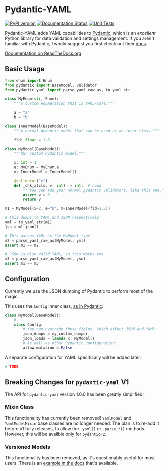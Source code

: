 # Pydantic-YAML

[![PyPI version](https://badge.fury.io/py/pydantic-yaml.svg)](https://badge.fury.io/py/pydantic-yaml) [![Documentation Status](https://readthedocs.org/projects/pydantic-yaml/badge/?version=latest)](https://pydantic-yaml.readthedocs.io/en/latest/?badge=latest)
 [![Unit Tests](https://github.com/NowanIlfideme/pydantic-yaml/actions/workflows/python-testing.yml/badge.svg)](https://github.com/NowanIlfideme/pydantic-yaml/actions/workflows/python-testing.yml)

Pydantic-YAML adds YAML capabilities to [Pydantic](https://pydantic-docs.helpmanual.io/),
which is an _excellent_ Python library for data validation and settings management.
If you aren't familiar with Pydantic, I would suggest you first check out their
[docs](https://pydantic-docs.helpmanual.io/).

[Documentation on ReadTheDocs.org](https://pydantic-yaml.readthedocs.io/en/latest/)

## Basic Usage

```python
from enum import Enum
from pydantic import BaseModel, validator
from pydantic_yaml import parse_yaml_raw_as, to_yaml_str

class MyEnum(str, Enum):
    """A custom enumeration that is YAML-safe."""

    a = "a"
    b = "b"

class InnerModel(BaseModel):
    """A normal pydantic model that can be used as an inner class."""

    fld: float = 1.0

class MyModel(BaseModel):
    """Our custom Pydantic model."""

    x: int = 1
    e: MyEnum = MyEnum.a
    m: InnerModel = InnerModel()

    @validator("x")
    def _chk_x(cls, v: int) -> int:  # noqa
        """You can add your normal pydantic validators, like this one."""
        assert v > 0
        return v

m1 = MyModel(x=2, e="b", m=InnerModel(fld=1.5))

# This dumps to YAML and JSON respectively
yml = to_yaml_str(m1)
jsn = m1.json()

# This parses YAML as the MyModel type
m2 = parse_yaml_raw_as(MyModel, yml)
assert m1 == m2

# JSON is also valid YAML, so this works too
m3 = parse_yaml_raw_as(MyModel, jsn)
assert m1 == m3

```

## Configuration

Currently we use the JSON dumping of Pydantic to perform most of the magic.

This uses the `Config` inner class,
[as in Pydantic](https://pydantic-docs.helpmanual.io/usage/model_config/):

```python
class MyModel(BaseModel):
    # ...
    class Config:
        # You can override these fields, which affect JSON and YAML:
        json_dumps = my_custom_dumper
        json_loads = lambda x: MyModel()
        # As well as other Pydantic configuration:
        allow_mutation = False
```

A separate configuration for YAML specifically will be added later.

```python
# TODO
```

## Breaking Changes for `pydantic-yaml` V1

The API for `pydantic-yaml` version 1.0.0 has been greatly simplified!

### Mixin Class

This functionality has currently been removed!
`YamlModel` and `YamlModelMixin` base classes are no longer needed.
The plan is to re-add it before v1 fully releases,
to allow the `.yaml()` or `.parse_*()` methods.
However, this will be availble only for `pydantic<2`.

### Versioned Models

This functionality has been removed, as it's questionably useful for most users.
There is an [example in the docs](versioned.md) that's available.
